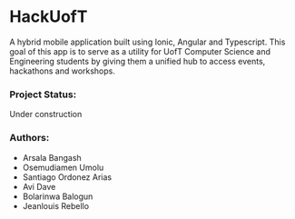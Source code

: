 # HackUofT

A hybrid mobile application built using Ionic, Angular and Typescript. This goal of this app is to serve as a utility for UofT Computer Science and Engineering students by giving them a unified hub to access events, hackathons and workshops. 

### Project Status:
Under construction

### Authors: 
* Arsala Bangash 
* Osemudiamen Umolu
* Santiago Ordonez Arias
* Avi Dave
* Bolarinwa Balogun 
* Jeanlouis Rebello 
